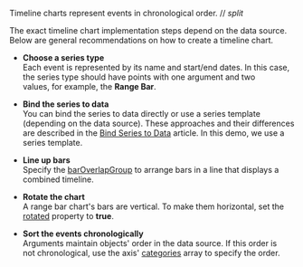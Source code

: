 Timeline charts represent events in chronological order.
// _split_

The exact timeline chart implementation steps depend on the data source. Below are general recommendations on how to create a timeline chart.
 
- **Choose a series type**      
Each event is represented by its name and start/end dates. In this case, the series type should have points with one argument and two values, for example, the **Range Bar**.

- **Bind the series to data**       
You can bind the series to data directly or use a series template (depending on the data source). These approaches and their differences are described in the [Bind Series to Data](/Documentation/Guide/UI_Components/Chart/Data_Binding/Bind_Series_to_Data/) article. In this demo, we use a series template.

- **Line up bars**      
Specify the [barOverlapGroup](/Documentation/ApiReference/UI_Components/dxChart/Configuration/series/#barOverlapGroup) to arrange bars in a line that displays a combined timeline.

- **Rotate the chart**      
A range bar chart's bars are vertical. To make them horizontal, set the [rotated](/Documentation/ApiReference/UI_Components/dxChart/Configuration/#rotated) property to **true**.

- **Sort the events chronologically**       
Arguments maintain objects' order in the data source. If this order is not chronological, use the axis' [categories](/Documentation/ApiReference/UI_Components/dxChart/Configuration/argumentAxis/#categories) array to specify the order.